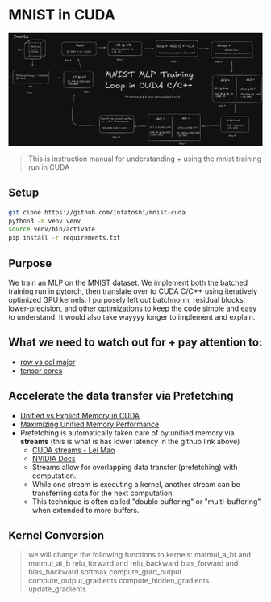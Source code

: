# MNIST in CUDA

![](assets/mnist-mlp.png)
> This is instruction manual for understanding + using the mnist training run in CUDA


## Setup

```bash
git clone https://github.com/Infatoshi/mnist-cuda
python3 -m venv venv
source venv/bin/activate
pip install -r requirements.txt
```
## Purpose

We train an MLP on the MNIST dataset.
We implement both the batched training run in pytorch, then translate over to CUDA C/C++ using iteratively optimized GPU kernels. I purposely left out batchnorm, residual blocks, lower-precision, and other optimizations to keep the code simple and easy to understand. It would also take wayyyy longer to implement and explain.


## What we need to watch out for + pay attention to:

- [row vs col major](https://stackoverflow.com/questions/56043539/cublassgemm-row-major-multiplication)
- [tensor cores](https://docs.nvidia.com/cuda/cublas/#tensor-core-usage)

## Accelerate the data transfer via Prefetching

- [Unified vs Explicit Memory in CUDA](https://github.com/lintenn/cudaAddVectors-explicit-vs-unified-memory)
- [Maximizing Unified Memory Performance](https://developer.nvidia.com/blog/maximizing-unified-memory-performance-cuda/)
- Prefetching is automatically taken care of by unified memory via **streams** (this is what is has lower latency in the github link above)
  - [CUDA streams - Lei Mao](https://leimao.github.io/blog/CUDA-Stream/)
  - [NVIDIA Docs](https://docs.nvidia.com/cuda/cuda-c-programming-guide/index.html#asynchronous-concurrent-execution)
  - Streams allow for overlapping data transfer (prefetching) with computation.
  - While one stream is executing a kernel, another stream can be transferring data for the next computation.
  - This technique is often called "double buffering" or "multi-buffering" when extended to more buffers.

## Kernel Conversion
> we will change the following functions to kernels:
matmul_a_bt and matmul_at_b
relu_forward and relu_backward
bias_forward and bias_backward
softmax
compute_grad_output
compute_output_gradients
compute_hidden_gradients
update_gradients
